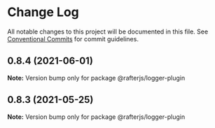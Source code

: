 # Change Log

All notable changes to this project will be documented in this file.
See [Conventional Commits](https://conventionalcommits.org) for commit guidelines.

## 0.8.4 (2021-06-01)

**Note:** Version bump only for package @rafterjs/logger-plugin





## 0.8.3 (2021-05-25)

**Note:** Version bump only for package @rafterjs/logger-plugin
